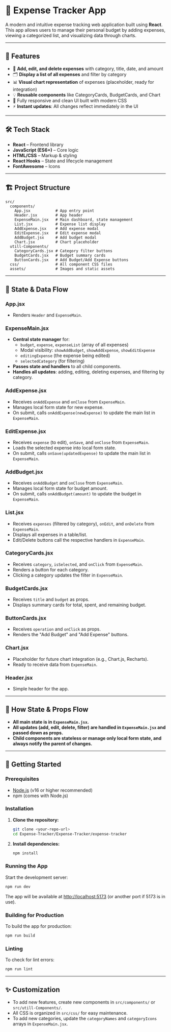 # 💸 Expense Tracker App

A modern and intuitive expense tracking web application built using **React**. This app allows users to manage their personal budget by adding expenses, viewing a categorized list, and visualizing data through charts.

---

## 🚀 Features

- 📌 **Add, edit, and delete expenses** with category, title, date, and amount
- 🗂️ **Display a list of all expenses** and filter by category
- 📊 **Visual chart representation** of expenses (placeholder, ready for integration)
- 💡 **Reusable components** like CategoryCards, BudgetCards, and Chart
- 💅 Fully responsive and clean UI built with modern CSS
- ⚡ **Instant updates**: All changes reflect immediately in the UI

---

## 🛠️ Tech Stack

- **React** – Frontend library
- **JavaScript (ES6+)** – Core logic
- **HTML/CSS** – Markup & styling
- **React Hooks** – State and lifecycle management
- **FontAwesome** – Icons

---

## 🏗️ Project Structure

```
src/
  components/
    App.jsx           # App entry point
    Header.jsx        # App header
    ExpenseMain.jsx   # Main dashboard, state management
    List.jsx          # Expense list display
    AddExpense.jsx    # Add expense modal
    EditExpense.jsx   # Edit expense modal
    AddBudget.jsx     # Add budget modal
    Chart.jsx         # Chart placeholder
  utill-Components/
    CategoryCards.jsx # Category filter buttons
    BudgetCards.jsx   # Budget summary cards
    ButtonCards.jsx   # Add Budget/Add Expense buttons
  css/                # All component CSS files
  assets/             # Images and static assets
```

---

## 🔄 State & Data Flow

### App.jsx
- Renders `Header` and `ExpenseMain`.

### ExpenseMain.jsx
- **Central state manager** for:
  - `budget`, `expense`, `expenseList` (array of all expenses)
  - Modal visibility: `showAddBudget`, `showAddExpense`, `showEditExpense`
  - `editingExpense` (the expense being edited)
  - `selectedCategory` (for filtering)
- **Passes state and handlers** to all child components.
- **Handles all updates**: adding, editing, deleting expenses, and filtering by category.

### AddExpense.jsx
- Receives `onAddExpense` and `onClose` from `ExpenseMain`.
- Manages local form state for new expense.
- On submit, calls `onAddExpense(newExpense)` to update the main list in `ExpenseMain`.

### EditExpense.jsx
- Receives `expense` (to edit), `onSave`, and `onClose` from `ExpenseMain`.
- Loads the selected expense into local form state.
- On submit, calls `onSave(updatedExpense)` to update the main list in `ExpenseMain`.

### AddBudget.jsx
- Receives `onAddBudget` and `onClose` from `ExpenseMain`.
- Manages local form state for budget amount.
- On submit, calls `onAddBudget(amount)` to update the budget in `ExpenseMain`.

### List.jsx
- Receives `expenses` (filtered by category), `onEdit`, and `onDelete` from `ExpenseMain`.
- Displays all expenses in a table/list.
- Edit/Delete buttons call the respective handlers in `ExpenseMain`.

### CategoryCards.jsx
- Receives `category`, `isSelected`, and `onClick` from `ExpenseMain`.
- Renders a button for each category.
- Clicking a category updates the filter in `ExpenseMain`.

### BudgetCards.jsx
- Receives `title` and `budget` as props.
- Displays summary cards for total, spent, and remaining budget.

### ButtonCards.jsx
- Receives `operation` and `onClick` as props.
- Renders the "Add Budget" and "Add Expense" buttons.

### Chart.jsx
- Placeholder for future chart integration (e.g., Chart.js, Recharts).
- Ready to receive data from `ExpenseMain`.

### Header.jsx
- Simple header for the app.

---

## 🧩 How State & Props Flow

- **All main state is in `ExpenseMain.jsx`.**
- **All updates (add, edit, delete, filter) are handled in `ExpenseMain.jsx` and passed down as props.**
- **Child components are stateless or manage only local form state, and always notify the parent of changes.**

---

## 🏁 Getting Started

### Prerequisites
- [Node.js](https://nodejs.org/) (v16 or higher recommended)
- npm (comes with Node.js)

### Installation
1. **Clone the repository:**
   ```bash
   git clone <your-repo-url>
   cd Expense-Tracker/Expense-Tracker/expense-tracker
   ```
2. **Install dependencies:**
   ```bash
   npm install
   ```

### Running the App
Start the development server:
```bash
npm run dev
```
The app will be available at [http://localhost:5173](http://localhost:5173) (or another port if 5173 is in use).

### Building for Production
To build the app for production:
```bash
npm run build
```

### Linting
To check for lint errors:
```bash
npm run lint
```

---

## ✨ Customization

- To add new features, create new components in `src/components/` or `src/utill-Components/`.
- All CSS is organized in `src/css/` for easy maintenance.
- To add new categories, update the `categoryNames` and `categoryIcons` arrays in `ExpenseMain.jsx`.

